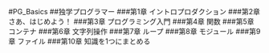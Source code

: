 #PG_Basics
##独学プログラマー
###第1章 イントロプロダクション
###第2章 さあ、はじめよう！
###第3章 プログラミング入門
###第4章 関数
###第5章 コンテナ
###第6章 文字列操作
###第7章 ループ
###第8章 モジュール
###第9章 ファイル
###第10章 知識を1つにまとめる
